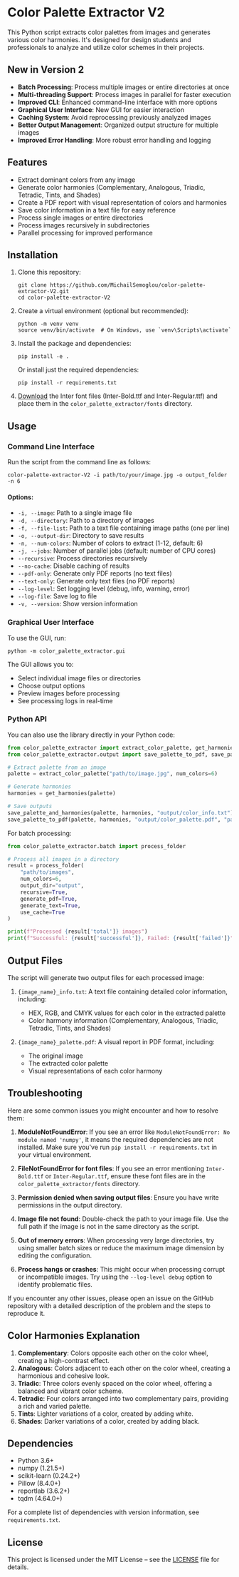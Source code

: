 # Color Palette Extractor V2

This Python script extracts color palettes from images and generates various color harmonies. It's designed for design students and professionals to analyze and utilize color schemes in their projects.

## New in Version 2

- **Batch Processing**: Process multiple images or entire directories at once
- **Multi-threading Support**: Process images in parallel for faster execution
- **Improved CLI**: Enhanced command-line interface with more options
- **Graphical User Interface**: New GUI for easier interaction
- **Caching System**: Avoid reprocessing previously analyzed images
- **Better Output Management**: Organized output structure for multiple images
- **Improved Error Handling**: More robust error handling and logging

## Features

- Extract dominant colors from any image
- Generate color harmonies (Complementary, Analogous, Triadic, Tetradic, Tints, and Shades)
- Create a PDF report with visual representation of colors and harmonies
- Save color information in a text file for easy reference
- Process single images or entire directories
- Process images recursively in subdirectories
- Parallel processing for improved performance

## Installation

1. Clone this repository:

   ```
   git clone https://github.com/MichailSemoglou/color-palette-extractor-V2.git
   cd color-palette-extractor-V2
   ```

2. Create a virtual environment (optional but recommended):

   ```
   python -m venv venv
   source venv/bin/activate  # On Windows, use `venv\Scripts\activate`
   ```

3. Install the package and dependencies:

   ```
   pip install -e .
   ```

   Or install just the required dependencies:

   ```
   pip install -r requirements.txt
   ```

4. [Download](https://rsms.me/inter/) the Inter font files (Inter-Bold.ttf and Inter-Regular.ttf) and place them in the `color_palette_extractor/fonts` directory.

## Usage

### Command Line Interface

Run the script from the command line as follows:

```
color-palette-extractor-V2 -i path/to/your/image.jpg -o output_folder -n 6
```

#### Options:

- `-i, --image`: Path to a single image file
- `-d, --directory`: Path to a directory of images
- `-f, --file-list`: Path to a text file containing image paths (one per line)
- `-o, --output-dir`: Directory to save results
- `-n, --num-colors`: Number of colors to extract (1-12, default: 6)
- `-j, --jobs`: Number of parallel jobs (default: number of CPU cores)
- `--recursive`: Process directories recursively
- `--no-cache`: Disable caching of results
- `--pdf-only`: Generate only PDF reports (no text files)
- `--text-only`: Generate only text files (no PDF reports)
- `--log-level`: Set logging level (debug, info, warning, error)
- `--log-file`: Save log to file
- `-v, --version`: Show version information

### Graphical User Interface

To use the GUI, run:

```
python -m color_palette_extractor.gui
```

The GUI allows you to:
- Select individual image files or directories
- Choose output options
- Preview images before processing
- See processing logs in real-time

### Python API

You can also use the library directly in your Python code:

```python
from color_palette_extractor import extract_color_palette, get_harmonies
from color_palette_extractor.output import save_palette_to_pdf, save_palette_and_harmonies

# Extract palette from an image
palette = extract_color_palette("path/to/image.jpg", num_colors=6)

# Generate harmonies
harmonies = get_harmonies(palette)

# Save outputs
save_palette_and_harmonies(palette, harmonies, "output/color_info.txt")
save_palette_to_pdf(palette, harmonies, "output/color_palette.pdf", "path/to/image.jpg")
```

For batch processing:

```python
from color_palette_extractor.batch import process_folder

# Process all images in a directory
result = process_folder(
    "path/to/images",
    num_colors=6,
    output_dir="output",
    recursive=True,
    generate_pdf=True,
    generate_text=True,
    use_cache=True
)

print(f"Processed {result['total']} images")
print(f"Successful: {result['successful']}, Failed: {result['failed']}")
```

## Output Files

The script will generate two output files for each processed image:

1. `{image_name}_info.txt`: A text file containing detailed color information, including:

   - HEX, RGB, and CMYK values for each color in the extracted palette
   - Color harmony information (Complementary, Analogous, Triadic, Tetradic, Tints, and Shades)

2. `{image_name}_palette.pdf`: A visual report in PDF format, including:
   - The original image
   - The extracted color palette
   - Visual representations of each color harmony

## Troubleshooting

Here are some common issues you might encounter and how to resolve them:

1. **ModuleNotFoundError**: If you see an error like `ModuleNotFoundError: No module named 'numpy'`, it means the required dependencies are not installed. Make sure you've run `pip install -r requirements.txt` in your virtual environment.

2. **FileNotFoundError for font files**: If you see an error mentioning `Inter-Bold.ttf` or `Inter-Regular.ttf`, ensure these font files are in the `color_palette_extractor/fonts` directory.

3. **Permission denied when saving output files**: Ensure you have write permissions in the output directory.

4. **Image file not found**: Double-check the path to your image file. Use the full path if the image is not in the same directory as the script.

5. **Out of memory errors**: When processing very large directories, try using smaller batch sizes or reduce the maximum image dimension by editing the configuration.

6. **Process hangs or crashes**: This might occur when processing corrupt or incompatible images. Try using the `--log-level debug` option to identify problematic files.

If you encounter any other issues, please open an issue on the GitHub repository with a detailed description of the problem and the steps to reproduce it.

## Color Harmonies Explanation

1. **Complementary**: Colors opposite each other on the color wheel, creating a high-contrast effect.
2. **Analogous**: Colors adjacent to each other on the color wheel, creating a harmonious and cohesive look.
3. **Triadic**: Three colors evenly spaced on the color wheel, offering a balanced and vibrant color scheme.
4. **Tetradic**: Four colors arranged into two complementary pairs, providing a rich and varied palette.
5. **Tints**: Lighter variations of a color, created by adding white.
6. **Shades**: Darker variations of a color, created by adding black.

## Dependencies

- Python 3.6+
- numpy (1.21.5+)
- scikit-learn (0.24.2+)
- Pillow (8.4.0+)
- reportlab (3.6.2+)
- tqdm (4.64.0+)

For a complete list of dependencies with version information, see `requirements.txt`.

## License

This project is licensed under the MIT License – see the [LICENSE](LICENSE) file for details.

